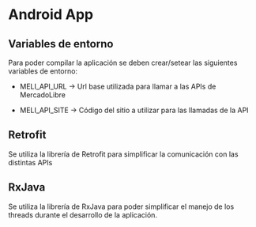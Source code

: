 # Android App

## Variables de entorno

Para poder compilar la aplicación se deben crear/setear las siguientes variables de entorno:

- MELI_API_URL -> Url base utilizada para llamar a las APIs de MercadoLibre

- MELI_API_SITE -> Código del sitio a utilizar para las llamadas de la API

## Retrofit
Se utiliza la librería de Retrofit para simplificar la comunicación con las distintas APIs

## RxJava
Se utiliza la librería de RxJava para poder simplificar el manejo de los threads durante el desarrollo de la aplicación.